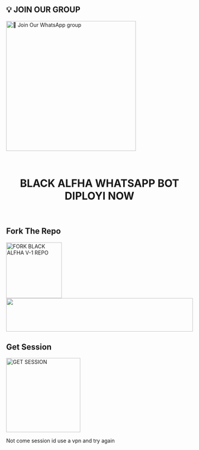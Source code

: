 ## 💡 JOIN OUR GROUP

<a href="https://chat.whatsapp.com/LcYUwlY3p35E2pHKWKfaJb"><img src="https://img.shields.io/badge/Join%20BLACK%20ALFHA%20GROUP-BLACK" alt="📎 Join Our WhatsApp group" width="350"></a>

<br>

<div align="center">
 
  <h1>BLACK ALFHA WHATSAPP BOT DIPLOYI NOW</h1>
</div>

<br>

## Fork The Repo

<a href="https://github.com/Praveenpereras/BLACK-ALFHA-V-1/fork"><img src="https://img.shields.io/badge/Fork%20now-black" alt="FORK BLACK ALFHA V-1 REPO" width="150"></a>
</br>
<img src="https://i.imgur.com/dBaSKWF.gif" height="90" width="100%">
<br>

## Get Session

<a href="https://technicalcybers0-3c12efac685b.herokuapp.com/"><img src="https://img.shields.io/badge/QR%20OR%20PAIR%20CODE-black" alt="GET SESSION" width="200"></a>

Not come session id use a vpn and try again

<br>
<br>
